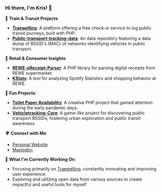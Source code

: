 ### Hi there, I'm Kris! 👋

🚂 **Train & Transit Projects**:
- **[Traewelling](https://github.com/Traewelling/traewelling)**: A platform offering a free check-in service to log public transit journeys, built with PHP.
- **[Public-transport-tracking-data](https://github.com/MrKrisKrisu/Public-transport-tracking-data)**: An data repository featuring a data dump of BSSID's (MAC) of networks identifying vehicles in public transport.

🛒 **Retail & Consumer Insights**:
- **[REWE-eReceipt-Parser](https://github.com/MrKrisKrisu/REWE-eReceipt-Parser)**: A PHP library for parsing digital receipts from REWE supermarket.
- **[KStats](https://github.com/MrKrisKrisu/KStats)**: A tool for analyzing Spotify Statistics and shopping behavior at REWE.

🧻 **Fun Projects**:
- **[Toilet Paper Availability](https://github.com/MrKrisKrisu/toilet-paper-availability)**: A creative PHP project that gained attention during the early pandemic days.
- **[Vehicletracking-Core](https://github.com/MrKrisKrisu/vehicletracking-core)**: A game-like project for discovering public transport BSSIDs, fostering urban exploration and public transit awareness.

🌍 **Connect with Me**:
- [Personal Website](https://k118.de)
- [Mastodon](https://chaos.social/@MrKrisKrisu)

🔨 **What I'm Currently Working On**:
- Focusing primarily on [Traewelling](https://github.com/Traewelling/traewelling), constantly innovating and improving user experience.
- Exploring and utilizing open data from various sources to create impactful and useful tools for myself
